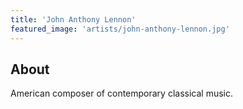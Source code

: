 ```yaml
---
title: 'John Anthony Lennon'
featured_image: 'artists/john-anthony-lennon.jpg'
---
```


## About

American composer of contemporary classical music.

